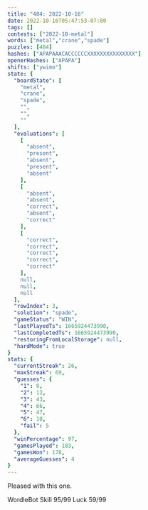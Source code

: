 ```yaml
---
title: "484: 2022-10-16"
date: 2022-10-16T05:47:53-07:00
tags: []
contests: ["2022-10-metal"]
words: ["metal","crane","spade"]
puzzles: [484]
hashes: ["APAPAAACACCCCCCXXXXXXXXXXXXXXX"]
openerHashes: ["APAPA"]
shifts: ["ywimo"]
state: {
  "boardState": [
    "metal",
    "crane",
    "spade",
    "",
    "",
    ""
  ],
  "evaluations": [
    [
      "absent",
      "present",
      "absent",
      "present",
      "absent"
    ],
    [
      "absent",
      "absent",
      "correct",
      "absent",
      "correct"
    ],
    [
      "correct",
      "correct",
      "correct",
      "correct",
      "correct"
    ],
    null,
    null,
    null
  ],
  "rowIndex": 3,
  "solution": "spade",
  "gameStatus": "WIN",
  "lastPlayedTs": 1665924473990,
  "lastCompletedTs": 1665924473990,
  "restoringFromLocalStorage": null,
  "hardMode": true
}
stats: {
  "currentStreak": 26,
  "maxStreak": 69,
  "guesses": {
    "1": 0,
    "2": 12,
    "3": 43,
    "4": 66,
    "5": 47,
    "6": 10,
    "fail": 5
  },
  "winPercentage": 97,
  "gamesPlayed": 183,
  "gamesWon": 178,
  "averageGuesses": 4
}
---
```


<!-- more -->
Pleased with this one.

WordleBot
Skill 95/99
Luck 59/99
